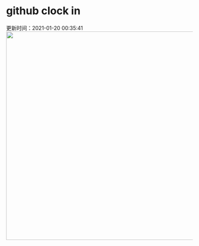 # github clock in
更新时间：2021-01-20 00:35:41
 <img style="-webkit-user-select: none;margin: auto;cursor: zoom-in;" src="https://cn.bing.com/th?id=OHR.GentooLeap_ZH-CN6189428446_1920x1080.jpg&rf=LaDigue_1920x1080.jpg&pid=hp" width="1004" height="564"> 